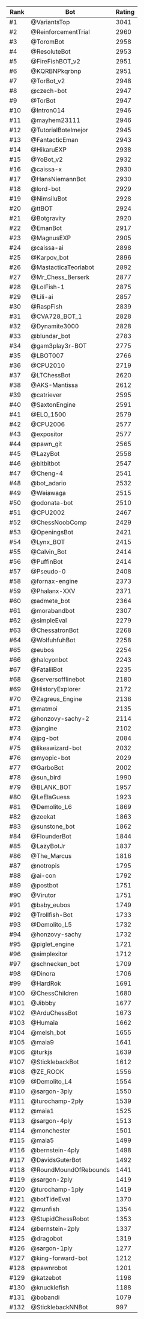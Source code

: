 Rank|Bot|Rating
---|---|---
#1|@VariantsTop|3041
#2|@ReinforcementTrial|2960
#3|@ToromBot|2958
#4|@ResoluteBot|2953
#5|@FireFishBOT_v2|2951
#6|@KQRBNPkqrbnp|2951
#7|@TorBot_v2|2948
#8|@czech-bot|2947
#9|@TorBot|2947
#10|@Intron014|2946
#11|@mayhem23111|2946
#12|@TutorialBotelmejor|2945
#13|@FantacticEman|2943
#14|@HikaruEXP|2938
#15|@YoBot_v2|2932
#16|@caissa-x|2930
#17|@HansNiemannBot|2930
#18|@lord-bot|2929
#19|@NimsiluBot|2928
#20|@ttBOT|2924
#21|@Botgravity|2920
#22|@EmanBot|2917
#23|@MagnusEXP|2905
#24|@caissa-ai|2898
#25|@Karpov_bot|2896
#26|@MastacticaTeoriabot|2892
#27|@Mr_Chess_Berserk|2877
#28|@LolFish-1|2875
#29|@Lili-ai|2857
#30|@RaspFish|2839
#31|@CVA728_BOT_1|2828
#32|@Dynamite3000|2828
#33|@blundar_bot|2783
#34|@gam3play3r-BOT|2775
#35|@LBOT007|2766
#36|@CPU2010|2719
#37|@LTChessBot|2620
#38|@AKS-Mantissa|2612
#39|@catriever|2595
#40|@SaxtonEngine|2591
#41|@ELO_1500|2579
#42|@CPU2006|2577
#43|@expositor|2577
#44|@pawn_git|2565
#45|@LazyBot|2558
#46|@bitbitbot|2547
#47|@Cheng-4|2541
#48|@bot_adario|2532
#49|@Weiawaga|2515
#50|@odonata-bot|2510
#51|@CPU2002|2467
#52|@ChessNoobComp|2429
#53|@OpeningsBot|2421
#54|@Lynx_BOT|2415
#55|@Calvin_Bot|2414
#56|@PuffinBot|2414
#57|@Pseudo-0|2408
#58|@fornax-engine|2373
#59|@Phalanx-XXV|2371
#60|@admete_bot|2364
#61|@morabandbot|2307
#62|@simpleEval|2279
#63|@ChessatronBot|2268
#64|@WolfuhfuhBot|2258
#65|@eubos|2254
#66|@halcyonbot|2243
#67|@FataliiBot|2235
#68|@serversofflinebot|2180
#69|@HistoryExplorer|2172
#70|@Zagreus_Engine|2136
#71|@matmoi|2135
#72|@honzovy-sachy-2|2114
#73|@jangine|2102
#74|@jpg-bot|2084
#75|@likeawizard-bot|2032
#76|@myopic-bot|2029
#77|@GarboBot|2002
#78|@sun_bird|1990
#79|@BLANK_BOT|1957
#80|@LeElaGuess|1923
#81|@Demolito_L6|1869
#82|@zeekat|1863
#83|@sunstone_bot|1862
#84|@FlounderBot|1844
#85|@LazyBotJr|1837
#86|@The_Marcus|1816
#87|@notropis|1795
#88|@ai-con|1792
#89|@postbot|1751
#90|@Virutor|1751
#91|@baby_eubos|1749
#92|@Trollfish-Bot|1733
#93|@Demolito_L5|1732
#94|@honzovy-sachy|1732
#95|@piglet_engine|1721
#96|@simplexitor|1712
#97|@schnecken_bot|1709
#98|@Dinora|1706
#99|@HardRok|1691
#100|@ChessChildren|1680
#101|@Jibbby|1677
#102|@ArduChessBot|1673
#103|@Humaia|1662
#104|@melsh_bot|1655
#105|@maia9|1641
#106|@turkjs|1639
#107|@SticklebackBot|1612
#108|@ZE_ROOK|1556
#109|@Demolito_L4|1554
#110|@sargon-3ply|1550
#111|@turochamp-2ply|1539
#112|@maia1|1525
#113|@sargon-4ply|1513
#114|@monchester|1501
#115|@maia5|1499
#116|@bernstein-4ply|1498
#117|@DavidsGuterBot|1492
#118|@RoundMoundOfRebounds|1441
#119|@sargon-2ply|1419
#120|@turochamp-1ply|1419
#121|@botTideEval|1370
#122|@munfish|1354
#123|@StupidChessRobot|1353
#124|@bernstein-2ply|1337
#125|@dragobot|1319
#126|@sargon-1ply|1277
#127|@king-forward-bot|1212
#128|@pawnrobot|1201
#129|@katzebot|1198
#130|@knucklefish|1188
#131|@bobandi|1079
#132|@SticklebackNNBot|997
